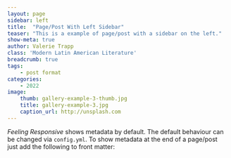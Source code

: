 ```yaml
---
layout: page
sidebar: left
title:  "Page/Post With Left Sidebar"
teaser: "This is a example of page/post with a sidebar on the left."
show-meta: true
author: Valerie Trapp
class: 'Modern Latin American Literature'
breadcrumb: true
tags:
    - post format
categories:
    - 2022
image:
    thumb: gallery-example-3-thumb.jpg
    title: gallery-example-3.jpg
    caption_url: http://unsplash.com
---
```

*Feeling Responsive* shows metadata by default. The default behaviour can be changed via `config.yml`. To show metadata at the end of a page/post just add the following to front matter:
<!--more-->

